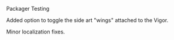 Packager Testing

Added option to toggle the side art "wings" attached to the Vigor.

Minor localization fixes.